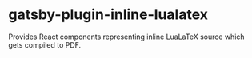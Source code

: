 # gatsby-plugin-inline-lualatex

Provides React components representing inline LuaLaTeX source which gets compiled to PDF.